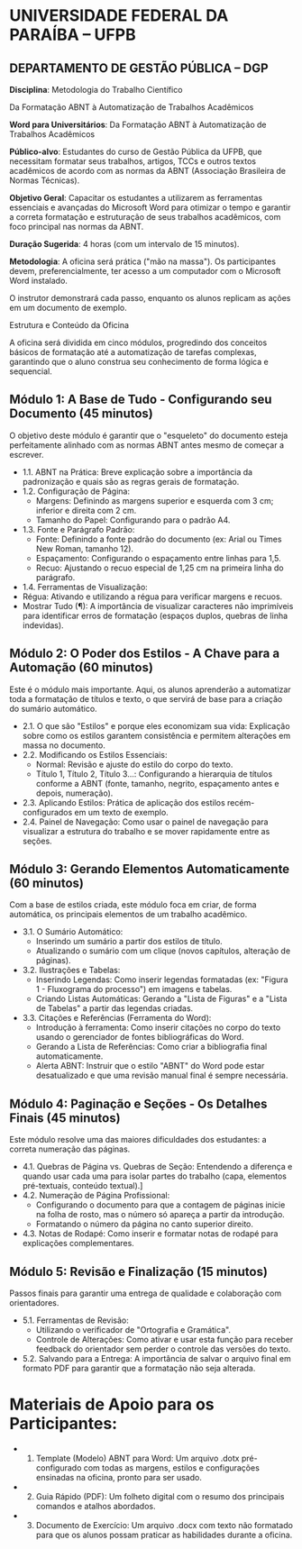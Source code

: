 # UNIVERSIDADE FEDERAL DA PARAÍBA – UFPB
## DEPARTAMENTO DE GESTÃO PÚBLICA – DGP

**Disciplina**: Metodologia do Trabalho Científico

Da Formatação ABNT à Automatização de Trabalhos Acadêmicos

**Word para Universitários**: Da Formatação ABNT à Automatização de Trabalhos Acadêmicos

**Público-alvo**: Estudantes do curso de Gestão Pública da UFPB, que necessitam formatar seus trabalhos, artigos, TCCs e outros textos acadêmicos de acordo com as normas da ABNT (Associação Brasileira de Normas Técnicas).

**Objetivo Geral**: Capacitar os estudantes a utilizarem as ferramentas essenciais e avançadas do Microsoft Word para otimizar o tempo e garantir a correta formatação e estruturação de seus trabalhos acadêmicos, com foco principal nas normas da ABNT.

**Duração Sugerida**: 4 horas (com um intervalo de 15 minutos).

**Metodologia**: A oficina será prática ("mão na massa"). Os participantes devem, preferencialmente, ter acesso a um computador com o Microsoft Word instalado. 

O instrutor demonstrará cada passo, enquanto os alunos replicam as ações em um documento de exemplo.

Estrutura e Conteúdo da Oficina

A oficina será dividida em cinco módulos, progredindo dos conceitos básicos de formatação até a automatização de tarefas complexas, garantindo que o aluno construa seu conhecimento de forma lógica e sequencial.

## Módulo 1: A Base de Tudo - Configurando seu Documento (45 minutos)

O objetivo deste módulo é garantir que o "esqueleto" do documento esteja perfeitamente alinhado com as normas ABNT antes mesmo de começar a escrever.

- 1.1. ABNT na Prática: Breve explicação sobre a importância da padronização e quais são as regras gerais de formatação.
- 1.2. Configuração de Página:
  - Margens: Definindo as margens superior e esquerda com 3 cm; inferior e direita com 2 cm.
  - Tamanho do Papel: Configurando para o padrão A4.
- 1.3. Fonte e Parágrafo Padrão:
  - Fonte: Definindo a fonte padrão do documento (ex: Arial ou Times New Roman, tamanho 12).
  - Espaçamento: Configurando o espaçamento entre linhas para 1,5.
  - Recuo: Ajustando o recuo especial de 1,25 cm na primeira linha do parágrafo.
-	1.4. Ferramentas de Visualização:
  - Régua: Ativando e utilizando a régua para verificar margens e recuos.
  - Mostrar Tudo (¶): A importância de visualizar caracteres não imprimíveis para identificar erros de formatação (espaços duplos, quebras de linha indevidas).

## Módulo 2: O Poder dos Estilos - A Chave para a Automação (60 minutos)

Este é o módulo mais importante. Aqui, os alunos aprenderão a automatizar toda a formatação de títulos e texto, o que servirá de base para a criação do sumário automático.
- 2.1. O que são "Estilos" e porque eles economizam sua vida: Explicação sobre como os estilos garantem consistência e permitem alterações em massa no documento.
- 2.2. Modificando os Estilos Essenciais:
  - Normal: Revisão e ajuste do estilo do corpo do texto.
  - Título 1, Título 2, Título 3...: Configurando a hierarquia de títulos conforme a ABNT (fonte, tamanho, negrito, espaçamento antes e depois, numeração).
- 2.3. Aplicando Estilos: Prática de aplicação dos estilos recém-configurados em um texto de exemplo.
- 2.4. Painel de Navegação: Como usar o painel de navegação para visualizar a estrutura do trabalho e se mover rapidamente entre as seções.

## Módulo 3: Gerando Elementos Automaticamente (60 minutos)

Com a base de estilos criada, este módulo foca em criar, de forma automática, os principais elementos de um trabalho acadêmico.

- 3.1. O Sumário Automático:
  - Inserindo um sumário a partir dos estilos de título.
  - Atualizando o sumário com um clique (novos capítulos, alteração de páginas).
- 3.2. Ilustrações e Tabelas:
  - Inserindo Legendas: Como inserir legendas formatadas (ex: "Figura 1 - Fluxograma do processo") em imagens e tabelas.
  - Criando Listas Automáticas: Gerando a "Lista de Figuras" e a "Lista de Tabelas" a partir das legendas criadas.
- 3.3. Citações e Referências (Ferramenta do Word):
  - Introdução à ferramenta: Como inserir citações no corpo do texto usando o gerenciador de fontes bibliográficas do Word.
  - Gerando a Lista de Referências: Como criar a bibliografia final automaticamente.
  - Alerta ABNT: Instruir que o estilo "ABNT" do Word pode estar desatualizado e que uma revisão manual final é sempre necessária.

## Módulo 4: Paginação e Seções - Os Detalhes Finais (45 minutos)
Este módulo resolve uma das maiores dificuldades dos estudantes: a correta numeração das páginas.
- 4.1. Quebras de Página vs. Quebras de Seção: Entendendo a diferença e quando usar cada uma para isolar partes do trabalho (capa, elementos pré-textuais, conteúdo textual).]
- 4.2. Numeração de Página Profissional:
  - Configurando o documento para que a contagem de páginas inicie na folha de rosto, mas o número só apareça a partir da introdução.
  - Formatando o número da página no canto superior direito.
- 4.3. Notas de Rodapé: Como inserir e formatar notas de rodapé para explicações complementares.

## Módulo 5: Revisão e Finalização (15 minutos)
Passos finais para garantir uma entrega de qualidade e colaboração com orientadores.
- 5.1. Ferramentas de Revisão:
  - Utilizando o verificador de "Ortografia e Gramática".
  - Controle de Alterações: Como ativar e usar esta função para receber feedback do orientador sem perder o controle das versões do texto.
- 5.2. Salvando para a Entrega: A importância de salvar o arquivo final em formato PDF para garantir que a formatação não seja alterada.

# Materiais de Apoio para os Participantes:
- 1.	Template (Modelo) ABNT para Word: Um arquivo .dotx pré-configurado com todas as margens, estilos e configurações ensinadas na oficina, pronto para ser usado.
- 2.	Guia Rápido (PDF): Um folheto digital com o resumo dos principais comandos e atalhos abordados.
- 3.	Documento de Exercício: Um arquivo .docx com texto não formatado para que os alunos possam praticar as habilidades durante a oficina.

